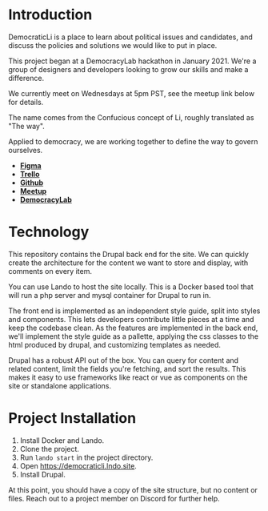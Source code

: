 # Introduction

DemocraticLi is a place to learn about political issues and candidates, and discuss the policies and solutions we would like to put in place.

This project began at a DemocracyLab hackathon in January 2021. We're a group of designers and developers looking to grow our skills and make a difference.

We currently meet on Wednesdays at 5pm PST, see the meetup link below for details.

The name comes from the Confucious concept of Li, roughly translated as "The way".

Applied to democracy, we are working together to define the way to govern ourselves.



* [**Figma**](https://www.figma.com/file/71XyGfXXELYi15oHK9O0mn/Democratli?node-id=0%3A1)
* [**Trello**](https://trello.com/b/IdnsxNQW/frontend)
* [**Github**](https://github.com/mortona42/democraticLi)
* [**Meetup**](https://www.meetup.com/social-tech-projects)
* [**DemocracyLab**](https://democracylab.org/index/?section=AboutProject&id=640)

# Technology
This repository contains the Drupal back end for the site. We can quickly create the architecture for the content we want to store and display, with comments on every item.

You can use Lando to host the site locally. This is a Docker based tool that will run a php server and mysql container for Drupal to run in.

The front end is implemented as an independent style guide, split into styles and components. This lets developers contribute little pieces at a time and keep the codebase clean. As the features are implemented in the back end, we'll implement the style guide as a pallette, applying the css classes to the html produced by drupal, and customizing templates as needed.

Drupal has a robust API out of the box. You can query for content and related content, limit the fields you're fetching, and sort the results. This makes it easy to use frameworks like react or vue as components on the site or standalone applications.

# Project Installation
1. Install Docker and Lando.
2. Clone the project.
3. Run `lando start` in the project directory.
4. Open https://democraticli.lndo.site.
5. Install Drupal.

At this point, you should have a copy of the site structure, but no content or files. Reach out to a project member on Discord for further help.
